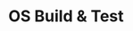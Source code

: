 ---
id: 5
title: OS Build & Test
permalink: /os-build-and-test/
image: /assets/images/content/OS_Build_test.png
description: >
    Improve the quality of Operating System kernels (Linux, Android and Zephyr) by providing the software tools and processes to allow scalability. Facilitate expanded testing coverage and higher software quality in various operating systems including Linux, Android and Zephyr.
jumbotron:
    class: theme_banner 
    title: Accelerated Operating System Build and Test Services
    description: >
        Improve the quality of Operating System kernels (Linux, Android and Zephyr) by providing the software tools and processes to allow scalability. Facilitate expanded testing coverage and higher software quality in various operating systems including Linux, Android and Zephyr.
    image: /assets/images/content/OS_Build_test.png
flow:
    - row: container_row
      sections:
       - format: block
         style: text-white 
         item_width: "3"
         block_section_content:
           blocks:
              - title: OS Build & Test Presentation
                image: /assets/images/content/screen_1.jpg
                background_image: true
                style: text-center
                buttons:
                   - title: View
                     url: /about/
              - title: OS Build & Test Video
                image: /assets/images/content/screen_2.jpg
                background_image: true
                style: text-center
                buttons:
                   - title: View
                     url: /about/
              - title: OS Build & Test Blogs
                image: /assets/images/content/screen_3.jpg
                background_image: true
                style: text-center
                buttons:
                   - title: View
                     url: /blog/tags/?tag=Android
    - row: container_row
      style: related_projects bg-secondary text-white
      sections:
        - format: title
          title_content:
            size: h2
            text: >
                Related Projects
        - format: custom_include
          source: themes/related_projects.html
    - row: container_row
      style: associated_members
      sections:
        - format: title
          title_content:
            size: h2
            text: >
                Associated Members
        - format: custom_include
          source: themes/associated_members.html
---